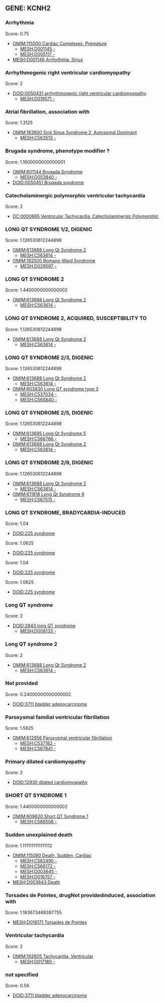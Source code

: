
## GENE: KCNH2

### Arrhythmia

Score: 0.75

 * [OMIM:115000 Cardiac Complexes, Premature](http://beta.monarchinitiative.org/disease/OMIM:115000)
    * [MESH:D001145 -](http://beta.monarchinitiative.org/disease/MESH:D001145)
    * [MESH:D005117 -](http://beta.monarchinitiative.org/disease/MESH:D005117)
 * [MESH:D001146 Arrhythmia, Sinus](http://beta.monarchinitiative.org/disease/MESH:D001146)

### Arrhythmogenic right ventricular cardiomyopathy

Score: 2

 * [DOID:0050431 arrhythmogenic right ventricular cardiomyopathy](http://beta.monarchinitiative.org/disease/DOID:0050431)
    * [MESH:D019571 -](http://beta.monarchinitiative.org/disease/MESH:D019571)

### Atrial fibrillation, association with

Score: 1.3125

 * [OMIM:163800 Sick Sinus Syndrome 2, Autosomal Dominant](http://beta.monarchinitiative.org/disease/OMIM:163800)
    * [MESH:C563513 -](http://beta.monarchinitiative.org/disease/MESH:C563513)

### Brugada syndrome, phenotype modifier ?

Score: 1.1600000000000001

 * [OMIM:601144 Brugada Syndrome](http://beta.monarchinitiative.org/disease/OMIM:601144)
    * [MESH:D053840 -](http://beta.monarchinitiative.org/disease/MESH:D053840)
 * [DOID:0050451 Brugada syndrome](http://beta.monarchinitiative.org/disease/DOID:0050451)

### Catecholaminergic polymorphic ventricular tachycardia

Score: 2

 * [DC:0000665 Ventricular Tachycardia, Catecholaminergic Polymorphic](http://beta.monarchinitiative.org/disease/DC:0000665)

### LONG QT SYNDROME 1/2, DIGENIC

Score: 1.126530612244898

 * [OMIM:613688 Long Qt Syndrome 2](http://beta.monarchinitiative.org/disease/OMIM:613688)
    * [MESH:C563614 -](http://beta.monarchinitiative.org/disease/MESH:C563614)
 * [OMIM:192500 Romano-Ward Syndrome](http://beta.monarchinitiative.org/disease/OMIM:192500)
    * [MESH:D029597 -](http://beta.monarchinitiative.org/disease/MESH:D029597)

### LONG QT SYNDROME 2

Score: 1.4400000000000002

 * [OMIM:613688 Long Qt Syndrome 2](http://beta.monarchinitiative.org/disease/OMIM:613688)
    * [MESH:C563614 -](http://beta.monarchinitiative.org/disease/MESH:C563614)

### LONG QT SYNDROME 2, ACQUIRED, SUSCEPTIBILITY TO

Score: 1.126530612244898

 * [OMIM:613688 Long Qt Syndrome 2](http://beta.monarchinitiative.org/disease/OMIM:613688)
    * [MESH:C563614 -](http://beta.monarchinitiative.org/disease/MESH:C563614)

### LONG QT SYNDROME 2/3, DIGENIC

Score: 1.126530612244898

 * [OMIM:613688 Long Qt Syndrome 2](http://beta.monarchinitiative.org/disease/OMIM:613688)
    * [MESH:C563614 -](http://beta.monarchinitiative.org/disease/MESH:C563614)
 * [OMIM:603830 Long QT syndrome type 3](http://beta.monarchinitiative.org/disease/OMIM:603830)
    * [MESH:C537034 -](http://beta.monarchinitiative.org/disease/MESH:C537034)
    * [MESH:C565840 -](http://beta.monarchinitiative.org/disease/MESH:C565840)

### LONG QT SYNDROME 2/5, DIGENIC

Score: 1.126530612244898

 * [OMIM:613695 Long Qt Syndrome 5](http://beta.monarchinitiative.org/disease/OMIM:613695)
    * [MESH:C566766 -](http://beta.monarchinitiative.org/disease/MESH:C566766)
 * [OMIM:613688 Long Qt Syndrome 2](http://beta.monarchinitiative.org/disease/OMIM:613688)
    * [MESH:C563614 -](http://beta.monarchinitiative.org/disease/MESH:C563614)

### LONG QT SYNDROME 2/9, DIGENIC

Score: 1.126530612244898

 * [OMIM:613688 Long Qt Syndrome 2](http://beta.monarchinitiative.org/disease/OMIM:613688)
    * [MESH:C563614 -](http://beta.monarchinitiative.org/disease/MESH:C563614)
 * [OMIM:611818 Long Qt Syndrome 9](http://beta.monarchinitiative.org/disease/OMIM:611818)
    * [MESH:C567515 -](http://beta.monarchinitiative.org/disease/MESH:C567515)

### LONG QT SYNDROME, BRADYCARDIA-INDUCED

Score: 1.04

 * [DOID:225 syndrome](http://beta.monarchinitiative.org/disease/DOID:225)

Score: 1.0625

 * [DOID:225 syndrome](http://beta.monarchinitiative.org/disease/DOID:225)

Score: 1.04

 * [DOID:225 syndrome](http://beta.monarchinitiative.org/disease/DOID:225)

Score: 1.0625

 * [DOID:225 syndrome](http://beta.monarchinitiative.org/disease/DOID:225)

### Long QT syndrome

Score: 2

 * [DOID:2843 long QT syndrome](http://beta.monarchinitiative.org/disease/DOID:2843)
    * [MESH:D008133 -](http://beta.monarchinitiative.org/disease/MESH:D008133)

### Long QT syndrome 2

Score: 2

 * [OMIM:613688 Long Qt Syndrome 2](http://beta.monarchinitiative.org/disease/OMIM:613688)
    * [MESH:C563614 -](http://beta.monarchinitiative.org/disease/MESH:C563614)

### Not provided

Score: 0.24000000000000002

 * [DOID:3711 bladder adenocarcinoma](http://beta.monarchinitiative.org/disease/DOID:3711)

### Paroxysmal familial ventricular fibrillation

Score: 1.5625

 * [OMIM:612956 Paroxysmal ventricular fibrillation](http://beta.monarchinitiative.org/disease/OMIM:612956)
    * [MESH:C537182 -](http://beta.monarchinitiative.org/disease/MESH:C537182)
    * [MESH:C567841 -](http://beta.monarchinitiative.org/disease/MESH:C567841)

### Primary dilated cardiomyopathy

Score: 2

 * [DOID:12930 dilated cardiomyopathy](http://beta.monarchinitiative.org/disease/DOID:12930)

### SHORT QT SYNDROME 1

Score: 1.4400000000000002

 * [OMIM:609620 Short QT Syndrome 1](http://beta.monarchinitiative.org/disease/OMIM:609620)
    * [MESH:C566506 -](http://beta.monarchinitiative.org/disease/MESH:C566506)

### Sudden unexplained death

Score: 1.1111111111111112

 * [OMIM:115080 Death, Sudden, Cardiac](http://beta.monarchinitiative.org/disease/OMIM:115080)
    * [MESH:C562490 -](http://beta.monarchinitiative.org/disease/MESH:C562490)
    * [MESH:C566172 -](http://beta.monarchinitiative.org/disease/MESH:C566172)
    * [MESH:D003645 -](http://beta.monarchinitiative.org/disease/MESH:D003645)
    * [MESH:D016757 -](http://beta.monarchinitiative.org/disease/MESH:D016757)
 * [MESH:D003643 Death](http://beta.monarchinitiative.org/disease/MESH:D003643)

### Torsades de Pointes, drugNot providedinduced, association with

Score: 1.183673469387755

 * [MESH:D016171 Torsades de Pointes](http://beta.monarchinitiative.org/disease/MESH:D016171)

### Ventricular tachycardia

Score: 2

 * [OMIM:192605 Tachycardia, Ventricular](http://beta.monarchinitiative.org/disease/OMIM:192605)
    * [MESH:D017180 -](http://beta.monarchinitiative.org/disease/MESH:D017180)

### not specified

Score: 0.56

 * [DOID:3711 bladder adenocarcinoma](http://beta.monarchinitiative.org/disease/DOID:3711)
